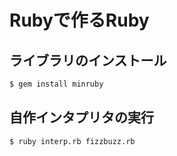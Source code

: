 # Rubyで作るRuby

## ライブラリのインストール

```bash
$ gem install minruby
```

## 自作インタプリタの実行

```bash
$ ruby interp.rb fizzbuzz.rb
```